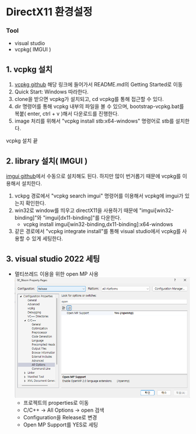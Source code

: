 # DirectX11 환경설정
### Tool
- visual studio
- vcpkg( IMGUI )

## 1. vcpkg 설치
1. [vcpkg github](https://github.com/microsoft/vcpkg) 해당 링크에 들어가서 README.md의 Getting Started로 이동
2. Quick Start: Windows 따라한다.
3. clone을 받으면 vcpkg가 설치되고, cd vcpkg를 통해 접근할 수 있다.
4. dir 명령어를 통해 vcpkg 내부의 파일을 볼 수 있으며, bootstrap-vcpkg.bat를 복붙( enter, ctrl + v )해서 다운로드를 진행한다.
5. image 처리를 위해서 "vcpkg install stb:x64-windows" 명령어로 stb를 설치한다.

vcpkg 설치 끝

## 2. library 설치( IMGUI )
[imgui github](https://github.com/ocornut/imgui.git)에서 수동으로 설치해도 된다. 하지만 많이 번거롭기 때문에 vcpkg를 이용해서 설치한다.
1. vckpg 경로에서 "vcpkg search imgui" 명령어를 이용해서 vcpkg에 imgui가 있는지 확인한다.
2. win32로 window를 띄우고 directX11을 사용하기 때문에 "imgui[win32-binding]"와 "imgui[dx11-binding]"를 다운한다.
   - vcpkg install imgui[win32-binding,dx11-binding]:x64-windows
3. 같은 경로에서 "vcpkg integrate install"를 통해 visual studio에서 vcpkg를 사용할 수 있게 세팅한다.

## 3. visual studio 2022 세팅
- 멀티쓰레드 이용을 위한 open MP 사용
![openMP 사용](part1_images/openMP.png)
  - 프로젝트의 properties로 이동
  - C/C++ -> All Options -> open 검색
  - Configuration을 Release로 변경
  - Open MP Support를 YES로 세팅